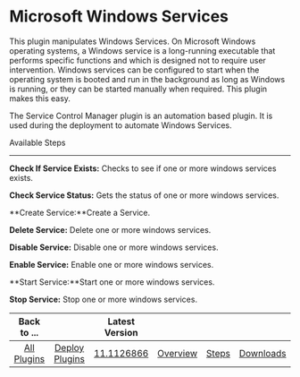 
Microsoft Windows Services
==========================


This plugin manipulates Windows Services. On Microsoft Windows operating systems, a Windows service is a long-running 
executable that performs specific functions and which is designed not to require user intervention. Windows services can
 be configured to start when the operating system is booted and run in the background as long as Windows is running, or 
they can be started manually when required. This plugin makes this easy.


The Service Control Manager plugin is an 
automation based plugin. It is used during the deployment to automate Windows Services.



Available Steps

---------------


**Check If Service Exists:** Checks to see if one or more windows services exists.


**Check Service 
Status:** Gets the status of one or more windows services.


**Create Service:**Create a Service.


**Delete Service:** 
Delete one or more windows services.


**Disable Service:** Disable one or more windows services.


**Enable Service:** 
Enable one or more windows services.


**Start Service:**Start one or more windows services.


**Stop Service:** Stop 
one or more windows services.





|Back to ...||Latest Version||||
| :---: | :---: | :---: | :---: | :---: | :---: |
|[All Plugins](../../index.md)|[Deploy Plugins](../README.md)|[11.1126866](https://raw.githubusercontent.com/UrbanCode/IBM-UCD-PLUGINS/main/files/ServiceControlManager/ucd-ServiceControlManager-11.1126866.zip)|[Overview](overview.md)|[Steps](steps.md)|[Downloads](downloads.md)|
